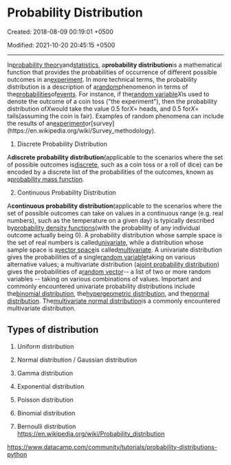 # Probability Distribution

Created: 2018-08-09 00:19:01 +0500

Modified: 2021-10-20 20:45:15 +0500

---

In[probability theory](https://en.wikipedia.org/wiki/Probability_theory)and[statistics](https://en.wikipedia.org/wiki/Statistics), a**probability distribution**is a mathematical function that provides the probabilities of occurrence of different possible outcomes in an[experiment](https://en.wikipedia.org/wiki/Experiment_(probability_theory)). In more technical terms, the probability distribution is a description of a[random](https://en.wikipedia.org/wiki/Randomness)phenomenon in terms of the[probabilities](https://en.wikipedia.org/wiki/Probability)of[events](https://en.wikipedia.org/wiki/Event_(probability_theory)). For instance, if the[random variable](https://en.wikipedia.org/wiki/Random_variable)*X*is used to denote the outcome of a coin toss ("the experiment"), then the probability distribution of*X*would take the value 0.5 for*X*= heads, and 0.5 for*X*= tails(assuming the coin is fair). Examples of random phenomena can include the results of an[experiment](https://en.wikipedia.org/wiki/Experiment_(probability_theory))or[survey](https://en.wikipedia.org/wiki/Survey_methodology).
1.  Discrete Probability Distribution

A**discrete probability distribution**(applicable to the scenarios where the set of possible outcomes is[discrete](https://en.wikipedia.org/wiki/Discrete_probability_distribution), such as a coin toss or a roll of dice) can be encoded by a discrete list of the probabilities of the outcomes, known as a[probability mass function](https://en.wikipedia.org/wiki/Probability_mass_function).

2.  Continuous Probability Distribution

A**continuous probability distribution**(applicable to the scenarios where the set of possible outcomes can take on values in a continuous range (e.g. real numbers), such as the temperature on a given day) is typically described by[probability density functions](https://en.wikipedia.org/wiki/Probability_density_function)(with the probability of any individual outcome actually being 0).
A probability distribution whose sample space is the set of real numbers is called[univariate](https://en.wikipedia.org/wiki/Univariate_distribution), while a distribution whose sample space is a[vector space](https://en.wikipedia.org/wiki/Vector_space)is called[multivariate](https://en.wikipedia.org/wiki/Multivariate_distribution). A univariate distribution gives the probabilities of a single[random variable](https://en.wikipedia.org/wiki/Random_variable)taking on various alternative values; a multivariate distribution (a[joint probability distribution](https://en.wikipedia.org/wiki/Joint_probability_distribution)) gives the probabilities of a[random vector](https://en.wikipedia.org/wiki/Random_vector)-- a list of two or more random variables -- taking on various combinations of values. Important and commonly encountered univariate probability distributions include the[binomial distribution](https://en.wikipedia.org/wiki/Binomial_distribution), the[hypergeometric distribution](https://en.wikipedia.org/wiki/Hypergeometric_distribution), and the[normal distribution](https://en.wikipedia.org/wiki/Normal_distribution). The[multivariate normal distribution](https://en.wikipedia.org/wiki/Multivariate_normal_distribution)is a commonly encountered multivariate distribution.
## Types of distribution

1.  Uniform distribution

2.  Normal distribution / Gaussian distribution

3.  Gamma distribution

4.  Exponential distribution

5.  Poisson distribution

6.  Binomial distribution

7.  Bernoulli distribution
<https://en.wikipedia.org/wiki/Probability_distribution>

<https://www.datacamp.com/community/tutorials/probability-distributions-python>
